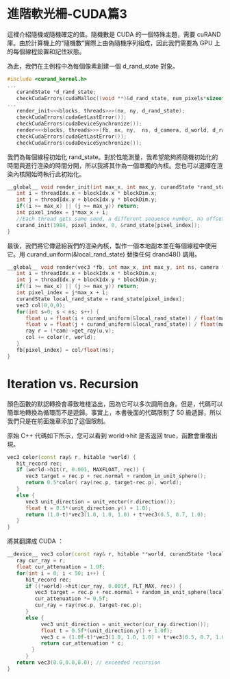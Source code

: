 # 進階軟光柵-CUDA篇3

這裡介紹隨機或隨機確定的值。隨機數是 CUDA 的一個特殊主題，需要 cuRAND 庫。由於計算機上的“隨機數”實際上由偽隨機序列組成，因此我們需要為 GPU 上的每個線程設置和記住狀態。

為此，我們在主例程中為每個像素創建一個 d_rand_state 對象。

```c++
#include <curand_kernel.h>
...
   curandState *d_rand_state;
   checkCudaErrors(cudaMalloc((void **)&d_rand_state, num_pixels*sizeof(curandState)));
...
   render_init<<<blocks, threads>>>(nx, ny, d_rand_state);
   checkCudaErrors(cudaGetLastError());
   checkCudaErrors(cudaDeviceSynchronize());
   render<<<blocks, threads>>>(fb, nx, ny,  ns, d_camera, d_world, d_rand_state);
   checkCudaErrors(cudaGetLastError());
   checkCudaErrors(cudaDeviceSynchronize());
```

我們為每個線程初始化 rand_state。對於性能測量，我希望能夠將隨機初始化的時間與進行渲染的時間分開，所以我將其作為一個單獨的內核。您也可以選擇在渲染內核開始時執行此初始化。

```c++
__global__ void render_init(int max_x, int max_y, curandState *rand_state) {
   int i = threadIdx.x + blockIdx.x * blockDim.x;
   int j = threadIdx.y + blockIdx.y * blockDim.y;
   if((i >= max_x) || (j >= max_y)) return;
   int pixel_index = j*max_x + i;
   //Each thread gets same seed, a different sequence number, no offset
   curand_init(1984, pixel_index, 0, &rand_state[pixel_index]);
}
```

最後，我們將它傳遞給我們的渲染內核，製作一個本地副本並在每個線程中使用它。用 curand_uniform(&local_rand_state) 替換任何 drand48() 調用。

```c++
__global__ void render(vec3 *fb, int max_x, int max_y, int ns, camera **cam, hitable **world, curandState *rand_state) {
   int i = threadIdx.x + blockIdx.x * blockDim.x;
   int j = threadIdx.y + blockIdx.y * blockDim.y;
   if((i >= max_x) || (j >= max_y)) return;
   int pixel_index = j*max_x + i;
   curandState local_rand_state = rand_state[pixel_index];
   vec3 col(0,0,0);
   for(int s=0; s < ns; s++) {
      float u = float(i + curand_uniform(&local_rand_state)) / float(max_x);
      float v = float(j + curand_uniform(&local_rand_state)) / float(max_y);
      ray r = (*cam)->get_ray(u,v);
      col += color(r, world);
   }
   fb[pixel_index] = col/float(ns);
}
```

# Iteration vs. Recursion
顏色函數的默認轉換會導致堆棧溢出，因為它可以多次調用自身。但是，代碼可以簡單地轉換為循環而不是遞歸。事實上，本書後面的代碼限制了 50 級遞歸，所以我們只是在前面幾章添加了這個限制。

原始 C++ 代碼如下所示，您可以看到 world->hit 是否返回 true，函數會重複出現。

```c++
vec3 color(const ray& r, hitable *world) {
   hit_record rec;
   if (world->hit(r, 0.001, MAXFLOAT, rec)) {
      vec3 target = rec.p + rec.normal + random_in_unit_sphere();
      return 0.5*color( ray(rec.p, target-rec.p), world);
   }
   else {
      vec3 unit_direction = unit_vector(r.direction());
      float t = 0.5*(unit_direction.y() + 1.0);
      return (1.0-t)*vec3(1.0, 1.0, 1.0) + t*vec3(0.5, 0.7, 1.0);
   }
}
```

將其翻譯成 CUDA ：

```c++
__device__ vec3 color(const ray& r, hitable **world, curandState *local_rand_state) {
   ray cur_ray = r;
   float cur_attenuation = 1.0f;
   for(int i = 0; i < 50; i++) {
      hit_record rec;
      if ((*world)->hit(cur_ray, 0.001f, FLT_MAX, rec)) {
         vec3 target = rec.p + rec.normal + random_in_unit_sphere(local_rand_state);
         cur_attenuation *= 0.5f;
         cur_ray = ray(rec.p, target-rec.p);
      }
      else {
           vec3 unit_direction = unit_vector(cur_ray.direction());
           float t = 0.5f*(unit_direction.y() + 1.0f);
           vec3 c = (1.0f-t)*vec3(1.0, 1.0, 1.0) + t*vec3(0.5, 0.7, 1.0);
           return cur_attenuation * c;
        }
      }
   return vec3(0.0,0.0,0.0); // exceeded recursion
}
```